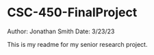# CSC-450-FinalProject
Author: Jonathan Smith
Date: 3/23/23

This is my readme for my senior research project.

